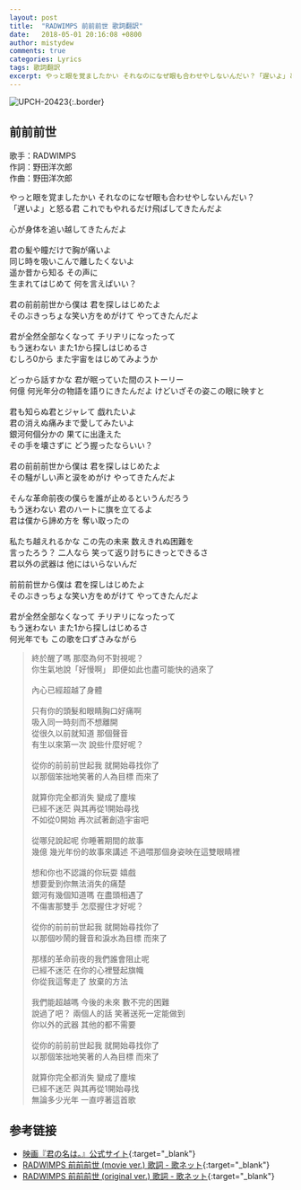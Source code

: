 ```yaml
---
layout: post
title:  "RADWIMPS 前前前世 歌詞翻訳"
date:   2018-05-01 20:16:08 +0800
author: mistydew
comments: true
categories: Lyrics
tags: 歌詞翻訳
excerpt: やっと眼を覚ましたかい それなのになぜ眼も合わせやしないんだい？「遅いよ」と怒る君 これでもやれるだけ飛ばしてきたんだよ。
---
```

![UPCH-20423](https://raw.githubusercontent.com/mistydew/misc/master/cover/UPCH-20423.jpg){:.border}

## 前前前世

歌手：RADWIMPS<br>
作詞：野田洋次郎<br>
作曲：野田洋次郎

<div class="lyric-original">
<p>
やっと眼を覚ましたかい それなのになぜ眼も合わせやしないんだい？<br>
「遅いよ」と怒る君 これでもやれるだけ飛ばしてきたんだよ<br>
<br>
心が身体を追い越してきたんだよ<br>
<br>
君の髪や瞳だけで胸が痛いよ<br>
同じ時を吸いこんで離したくないよ<br>
遥か昔から知る その声に<br>
生まれてはじめて 何を言えばいい？<br>
<br>
君の前前前世から僕は 君を探しはじめたよ<br>
そのぶきっちょな笑い方をめがけて やってきたんだよ<br>
<br>
君が全然全部なくなって チリヂリになったって<br>
もう迷わない また1から探しはじめるさ<br>
むしろ0から また宇宙をはじめてみようか<br>
<br>
どっから話すかな 君が眠っていた間のストーリー<br>
何億 何光年分の物語を語りにきたんだよ けどいざその姿この眼に映すと<br>
<br>
君も知らぬ君とジャレて 戯れたいよ<br>
君の消えぬ痛みまで愛してみたいよ<br>
銀河何個分かの 果てに出逢えた<br>
その手を壊さずに どう握ったならいい？<br>
<br>
君の前前前世から僕は 君を探しはじめたよ<br>
その騒がしい声と涙をめがけ やってきたんだよ<br>
<br>
そんな革命前夜の僕らを誰が止めるというんだろう<br>
もう迷わない 君のハートに旗を立てるよ<br>
君は僕から諦め方を 奪い取ったの<br>
<br>
私たち越えれるかな この先の未来 数えきれぬ困難を<br>
言ったろう？ 二人なら 笑って返り討ちにきっとできるさ<br>
君以外の武器は 他にはいらないんだ<br>
<br>
前前前世から僕は 君を探しはじめたよ<br>
そのぶきっちょな笑い方をめがけて やってきたんだよ<br>
<br>
君が全然全部なくなって チリヂリになったって<br>
もう迷わない また1から探しはじめるさ<br>
何光年でも この歌を口ずさみながら
</p>
</div>

<div class="lyric-translation">
<blockquote>
終於醒了嗎 那麼為何不對視呢？<br>
你生氣地說「好慢啊」 即便如此也盡可能快的過來了<br>
<br>
內心已經超越了身體<br>
<br>
只有你的頭髮和眼睛胸口好痛啊<br>
吸入同一時刻而不想離開<br>
從很久以前就知道 那個聲音<br>
有生以來第一次 說些什麼好呢？<br>
<br>
從你的前前前世起我 就開始尋找你了<br>
以那個笨拙地笑著的人為目標 而來了<br>
<br>
就算你完全都消失 變成了塵埃<br>
已經不迷茫 與其再從1開始尋找<br>
不如從0開始 再次試著創造宇宙吧<br>
<br>
從哪兒說起呢 你睡著期間的故事<br>
幾億 幾光年份的故事來講述 不過喂那個身姿映在這雙眼睛裡<br>
<br>
想和你也不認識的你玩耍 嬉戲<br>
想要愛到你無法消失的痛楚<br>
銀河有幾個知道嗎 在盡頭相遇了<br>
不傷害那雙手 怎麼握住才好呢？<br>
<br>
從你的前前前世起我 就開始尋找你了<br>
以那個吵鬧的聲音和淚水為目標 而來了<br>
<br>
那樣的革命前夜的我們誰會阻止呢<br>
已經不迷茫 在你的心裡豎起旗幟<br>
你從我這奪走了 放棄的方法<br>
<br>
我們能超越嗎 今後的未來 數不完的困難<br>
說過了吧？ 兩個人的話 笑著送死一定能做到<br>
你以外的武器 其他的都不需要<br>
<br>
從你的前前前世起我 就開始尋找你了<br>
以那個笨拙地笑著的人為目標 而來了<br>
<br>
就算你完全都消失 變成了塵埃<br>
已經不迷茫 與其再從1開始尋找<br>
無論多少光年 一直哼著這首歌
</blockquote>
</div>

## 参考链接

* [映画『君の名は。』公式サイト](http://www.kiminona.com){:target="_blank"}
* [RADWIMPS 前前前世 (movie ver.) 歌詞 - 歌ネット](https://www.uta-net.com/song/211495){:target="_blank"}
* [RADWIMPS 前前前世 (original ver.) 歌詞 - 歌ネット](https://www.uta-net.com/song/211993){:target="_blank"}
